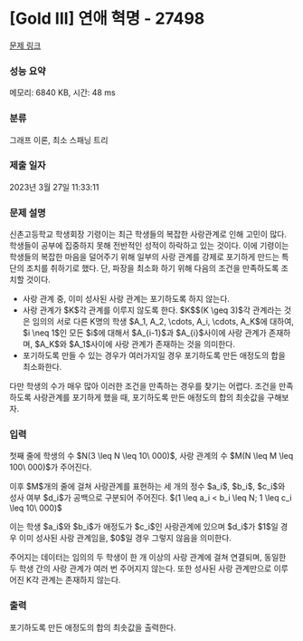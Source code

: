 # [Gold III] 연애 혁명 - 27498 

[문제 링크](https://www.acmicpc.net/problem/27498) 

### 성능 요약

메모리: 6840 KB, 시간: 48 ms

### 분류

그래프 이론, 최소 스패닝 트리

### 제출 일자

2023년 3월 27일 11:33:11

### 문제 설명

<p>신촌고등학교 학생회장 기령이는 최근 학생들의 복잡한 사랑관계로 인해 고민이 많다. 학생들이 공부에 집중하지 못해 전반적인 성적이 하락하고 있는 것이다. 이에 기령이는 학생들의 복잡한 마음을 덜어주기 위해 일부의 사랑 관계를 강제로 포기하게 만드는 특단의 조치를 취하기로 했다. 단, 파장을 최소화 하기 위해 다음의 조건을 만족하도록 조치할 것이다.</p>

<ul>
	<li>사랑 관계 중, 이미 성사된 사랑 관계는 포기하도록 하지 않는다.</li>
	<li>사랑 관계가 $K$각 관계를 이루지 않도록 한다. $K$$(K \geq 3)$각 관계라는 것은 임의의 서로 다른 K명의 학생 $A_1, A_2, \cdots, A_i, \cdots, A_K$에 대하여, $i \neq 1$인 모든 $i$에 대해서 $A_{i-1}$과 $A_{i}$사이에 사랑 관계가 존재하며, $A_K$와 $A_1$사이에 사랑 관계가 존재하는 것을 의미한다.</li>
	<li>포기하도록 만들 수 있는 경우가 여러가지일 경우 포기하도록 만든 애정도의 합을 최소화한다.</li>
</ul>

<p>다만 학생의 수가 매우 많아 이러한 조건을 만족하는 경우를 찾기는 어렵다. 조건을 만족하도록 사랑관계를 포기하게 했을 때, 포기하도록 만든 애정도의 합의 최솟값을 구해보자.</p>

### 입력 

 <p>첫째 줄에 학생의 수 $N(3 \leq N \leq 10\ 000)$, 사랑 관계의 수 $M(N \leq M \leq 100\ 000)$가 주어진다.</p>

<p>이후 $M$개의 줄에 걸쳐 사랑관계를 표현하는 세 개의 정수 $a_i$, $b_i$, $c_i$와 성사 여부 $d_i$가 공백으로 구분되어 주어진다. $(1 \leq a_i < b_i \leq N; 1 \leq c_i \leq 10\ 000)$</p>

<p>이는 학생 $a_i$와 $b_i$가 애정도가 $c_i$인 사랑관계에 있으며 $d_i$가 $1$일 경우 이미 성사된 사랑 관계임을, $0$일 경우 그렇지 않음을 의미한다.</p>

<p>주어지는 데이터는 임의의 두 학생이 한 개 이상의 사랑 관계에 걸쳐 연결되며, 동일한 두 학생 간의 사랑 관계가 여러 번 주어지지 않는다. 또한 성사된 사랑 관계만으로 이루어진 K각 관계는 존재하지 않는다.</p>

### 출력 

 <p>포기하도록 만든 애정도의 합의 최솟값을 출력한다.</p>

